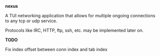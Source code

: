 **nexus**

A TUI networking application that allows for multiple ongoing connections to any
tcp or udp service.

Protocols like IRC, HTTP, ftp, ssh, etc. may be implemented later on.

**TODO**

Fix index offset between conn index and tab index
